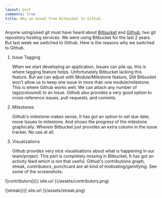 ```yaml
---
layout: post
comments: true
title: Why we moved from Bitbucket to Github.
---
```


Anyone using/used git must have heard about [Bitbucket](http://bitbucket.org/) and [Github](https://github.com/), two git repository hosting services. We were using Bitbucket for the last 2 years. But last week we switched to Github. Here is the reasons why we switched to Github.

1.    Issue Tagging

      When we start developing an application, Issues can pile up, this is where tagging feature helps. Unfortunately Bitbucket lacking this feature. But we can adjust with Module/Milestone feature,
Still Bitbucket won't allow us to keep one issue in more than one module/milestone. This is where Github works well, We can attach any number of tags(coloured) to an Issue.
Github also provides a very good option to cross-reference issues, pull-requests, and commits.

2.  Milestones

    Github's milestone makes sense, It has got an option to set due date, move Issues to milestone. And shows the progress of the milestone graphically. Wherein Bitbucket just provides an extra column in the issue tracker. No use at all.

3. Visualizations

     Github provides very nice visualisations about what is happening in our team/project. This part is completely missing in Bitbucket, It has got an activity feed which is not that useful. Github's contributions graph, streak, contributors, punchcard are all kind of motivating/gamifying. See some of the screenshots.

![contributors]({{ site.url }}/assets/contributors.png)


![streak]({{ site.url }}/assets/streak.png)
